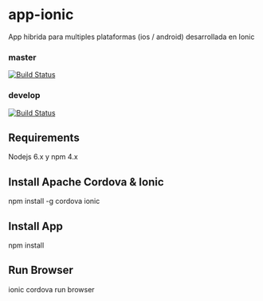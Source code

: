 # app-ionic
App hibrida para multiples plataformas (ios / android) desarrollada en Ionic


### master
[![Build Status](https://travis-ci.org/taxy4fun/app-ionic.svg?branch=master)](https://travis-ci.org/taxy4fun/app-ionic)  

### develop  
[![Build Status](https://travis-ci.org/taxy4fun/app-ionic.svg?branch=develop)](https://travis-ci.org/taxy4fun/app-ionic)


## Requirements
Nodejs 6.x y npm 4.x

## Install Apache Cordova & Ionic 
npm install -g cordova ionic

## Install App
npm install

## Run Browser
ionic cordova run browser
